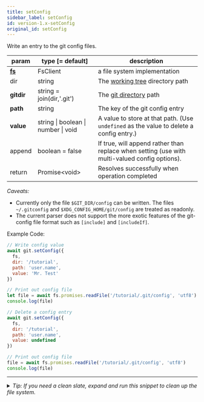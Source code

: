 ```yaml
---
title: setConfig
sidebar_label: setConfig
id: version-1.x-setConfig
original_id: setConfig
---
```


Write an entry to the git config files.

| param          | type [= default]                                      | description                                                                                   |
| -------------- | ----------------------------------------------------- | --------------------------------------------------------------------------------------------- |
| [**fs**](./fs) | FsClient                                              | a file system implementation                                                                  |
| dir            | string                                                | The [working tree](dir-vs-gitdir.md) directory path                                           |
| **gitdir**     | string = join(dir,'.git')                             | The [git directory](dir-vs-gitdir.md) path                                                    |
| **path**       | string                                                | The key of the git config entry                                                               |
| **value**      | string  &#124;  boolean  &#124;  number  &#124;  void | A value to store at that path. (Use `undefined` as the value to delete a config entry.)       |
| append         | boolean = false                                       | If true, will append rather than replace when setting (use with multi-valued config options). |
| return         | Promise\<void\>                                       | Resolves successfully when operation completed                                                |

*Caveats:*
- Currently only the file `$GIT_DIR/config` can be written. The files `~/.gitconfig` and `$XDG_CONFIG_HOME/git/config` are treated as readonly.
- The current parser does not support the more exotic features of the git-config file format such as `[include]` and `[includeIf]`.

Example Code:

```js live
// Write config value
await git.setConfig({
  fs,
  dir: '/tutorial',
  path: 'user.name',
  value: 'Mr. Test'
})

// Print out config file
let file = await fs.promises.readFile('/tutorial/.git/config', 'utf8')
console.log(file)

// Delete a config entry
await git.setConfig({
  fs,
  dir: '/tutorial',
  path: 'user.name',
  value: undefined
})

// Print out config file
file = await fs.promises.readFile('/tutorial/.git/config', 'utf8')
console.log(file)
```


---

<details>
<summary><i>Tip: If you need a clean slate, expand and run this snippet to clean up the file system.</i></summary>

```js live
window.fs = new LightningFS('fs', { wipe: true })
window.pfs = window.fs.promises
console.log('done')
```
</details>

<script>
(function rewriteEditLink() {
  const el = document.querySelector('a.edit-page-link.button');
  if (el) {
    el.href = 'https://github.com/isomorphic-git/isomorphic-git/edit/main/src/api/setConfig.js';
  }
})();
</script>